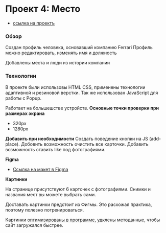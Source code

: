 # Проект 4: Место

* [ссылка на проектъ](https://pavel-khokhlov.github.io/mesto/)

### Обзор
Создан профиль человека, основавший компанию Ferrari
Профиль можно редактировать, изменять имя и должность

Добавлены места и люди из истории компании

### Технологии
В проекте были использовы HTML CSS, применены технологии адаптивной и резиновой верстки. Так же использован JavaScript для работы с Popup.

Работает на большешстве устройств.
**Основные точки проверки при размерах экрана**
* 320px 
* 1280px

**Добавить при необходимости**
Создать поведение кнопки на JS (add-place).
Добовить возможность очистить все карточки.
Добавить возможность ставить like под фотографиями.

**Figma**

* [Ссылка на макет в Figma](https://www.figma.com/file/StZjf8HnoeLdiXS7dYrLAh/JavaScript.-Sprint-4)

**Картинки**

На странице присутствуют 6 карточек с фотографиями. Снимки и названия мест вы можете выбрать сами.

Доставать картинки предстоит из Фигмы. Это расхожая практика, поэтому полезно потренироваться.

Картинки [оптимизированы в программе](XnViewer), удклены методанные, чтобы сайт загружался быстрее.
